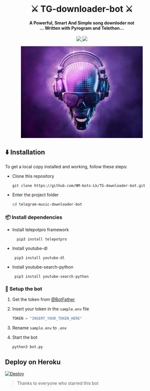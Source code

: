 <h1 align="center"> 
   ⚔️ TG-downloader-bot ⚔️
</h1>

<h4 align="center">A Powerful, Smart And Simple song downloder not <br> ... Written with Pyrogram and Telethon...</h4>
<p align='center'>
  <a href="https://www.python.org/" alt="made-with-python"> <img src="https://img.shields.io/badge/Made%20with-Python-1f425f.svg?style=flat-square&logo=python&color=blue" /> </a>
  <a href="https://github.com/NM-bots/TG-downloader-bot/graphs/commit-activity" alt="Maintenance"> <img src="https://img.shields.io/badge/Maintained%3F-yes-green.svg?style=flat-square" /> </a>
</p>

<p align="center"><a href="https://t.me/Netuki_bot"><img src="icon.png" width="400"></a></p>


## :arrow_down: Installation
To get a local copy installed and working, follow these steps:

 - Clone this repository

    ```console
    git clone https://github.com/NM-bots-Lk/TG-downloader-bot.git
    ```
    
 - Enter the project folder

    ```sh
    cd telegram-music-downloader-bot
    ```

### 📦 Install dependencies

- Install telepotpro framework

        pip3 install telepotpro

 - Install youtube-dl

        pip3 install youtube-dl

 - Install youtube-search-python
 
        pip3 install youtube-search-python

### 🚀 Setup the bot

 1. Get the token from <a href="https://t.me/BotFather">@BotFather</a>

 2. Insert your token in the `sample.env` file

    ```py
    TOKEN = "INSERT_YOUR_TOKEN_HERE"
    ```

 3. Rename `sample.env` to `.env`

 4. Start the bot

    ```shell
    python3 bot.py
    ```
## Deploy on Heroku

[![Deploy](https://www.herokucdn.com/deploy/button.svg)](https://heroku.com/deploy)




>  Thanks to everyone who starred this bot

